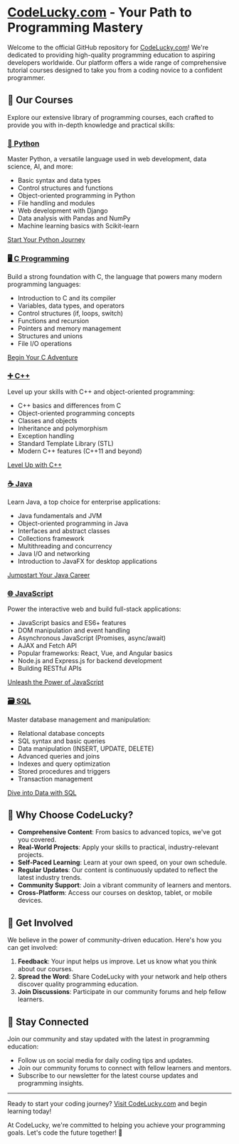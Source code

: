 # [CodeLucky.com](https://codelucky.com) - Your Path to Programming Mastery

Welcome to the official GitHub repository for [CodeLucky.com](https://codelucky.com)! We're dedicated to providing high-quality programming education to aspiring developers worldwide. Our platform offers a wide range of comprehensive tutorial courses designed to take you from a coding novice to a confident programmer.

## 🚀 Our Courses

Explore our extensive library of programming courses, each crafted to provide you with in-depth knowledge and practical skills:

### [🐍 Python](https://codelucky.com/python/)

Master Python, a versatile language used in web development, data science, AI, and more:

- Basic syntax and data types
- Control structures and functions
- Object-oriented programming in Python
- File handling and modules
- Web development with Django
- Data analysis with Pandas and NumPy
- Machine learning basics with Scikit-learn

[Start Your Python Journey](https://codelucky.com/python/)

### [🖥️ C Programming](https://codelucky.com/c/)

Build a strong foundation with C, the language that powers many modern programming languages:

- Introduction to C and its compiler
- Variables, data types, and operators
- Control structures (if, loops, switch)
- Functions and recursion
- Pointers and memory management
- Structures and unions
- File I/O operations

[Begin Your C Adventure](https://codelucky.com/c/)

### [➕ C++](https://codelucky.com/cpp/)

Level up your skills with C++ and object-oriented programming:

- C++ basics and differences from C
- Object-oriented programming concepts
- Classes and objects
- Inheritance and polymorphism
- Exception handling
- Standard Template Library (STL)
- Modern C++ features (C++11 and beyond)

[Level Up with C++](https://codelucky.com/cpp/)

### [☕ Java](https://codelucky.com/java/)

Learn Java, a top choice for enterprise applications:

- Java fundamentals and JVM
- Object-oriented programming in Java
- Interfaces and abstract classes
- Collections framework
- Multithreading and concurrency
- Java I/O and networking
- Introduction to JavaFX for desktop applications

[Jumpstart Your Java Career](https://codelucky.com/java/)

### [🌐 JavaScript](https://codelucky.com/javascript/)

Power the interactive web and build full-stack applications:

- JavaScript basics and ES6+ features
- DOM manipulation and event handling
- Asynchronous JavaScript (Promises, async/await)
- AJAX and Fetch API
- Popular frameworks: React, Vue, and Angular basics
- Node.js and Express.js for backend development
- Building RESTful APIs

[Unleash the Power of JavaScript](https://codelucky.com/javascript/)

### [🗃️ SQL](https://codelucky.com/sql/)

Master database management and manipulation:

- Relational database concepts
- SQL syntax and basic queries
- Data manipulation (INSERT, UPDATE, DELETE)
- Advanced queries and joins
- Indexes and query optimization
- Stored procedures and triggers
- Transaction management

[Dive into Data with SQL](https://codelucky.com/sql/)

## 🌟 Why Choose CodeLucky?

- **Comprehensive Content**: From basics to advanced topics, we've got you covered.
- **Real-World Projects**: Apply your skills to practical, industry-relevant projects.
- **Self-Paced Learning**: Learn at your own speed, on your own schedule.
- **Regular Updates**: Our content is continuously updated to reflect the latest industry trends.
- **Community Support**: Join a vibrant community of learners and mentors.
- **Cross-Platform**: Access our courses on desktop, tablet, or mobile devices.

## 🤝 Get Involved

We believe in the power of community-driven education. Here's how you can get involved:

1. **Feedback**: Your input helps us improve. Let us know what you think about our courses.
2. **Spread the Word**: Share CodeLucky with your network and help others discover quality programming education.
3. **Join Discussions**: Participate in our community forums and help fellow learners.

## 📢 Stay Connected

Join our community and stay updated with the latest in programming education:

- Follow us on social media for daily coding tips and updates.
- Join our community forums to connect with fellow learners and mentors.
- Subscribe to our newsletter for the latest course updates and programming insights.

---

Ready to start your coding journey? [Visit CodeLucky.com](https://codelucky.com) and begin learning today!

At CodeLucky, we're committed to helping you achieve your programming goals. Let's code the future together! 🚀
